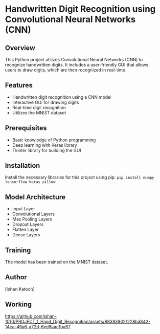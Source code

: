 # Handwritten Digit Recognition using Convolutional Neural Networks (CNN)

## Overview
This Python project utilizes Convolutional Neural Networks (CNN) to recognize handwritten digits. It includes a user-friendly GUI that allows users to draw digits, which are then recognized in real-time.

## Features
- Handwritten digit recognition using a CNN model
- Interactive GUI for drawing digits
- Real-time digit recognition
- Utilizes the MNIST dataset

## Prerequisites
- Basic knowledge of Python programming
- Deep learning with Keras library
- Tkinter library for building the GUI

## Installation
Install the necessary libraries for this project using pip:
```pip install numpy tensorflow keras pillow```

## Model Architecture
- Input Layer
- Convolutional Layers
- Max Pooling Layers
- Dropout Layers
- Flatten Layer
- Dense Layers

## Training
The model has been trained on the MNIST dataset.

## Author
[Ishan Katoch]

## Working
https://github.com/ishan-1010/PROJECT_1_Hand_Digit_Recognition/assets/98383932/228bd842-14ca-46a6-a72d-6ed6aac1ba67

